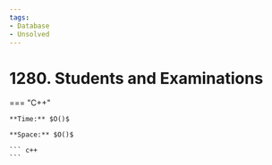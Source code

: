 ```yaml
---
tags:
- Database
- Unsolved
---
```



# 1280. Students and Examinations

=== "C++"

    **Time:** $O()$

    **Space:** $O()$

    ``` c++
    ```